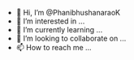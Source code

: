 - 👋 Hi, I’m @PhanibhushanaraoK
- 👀 I’m interested in ...
- 🌱 I’m currently learning ...
- 💞️ I’m looking to collaborate on ...
- 📫 How to reach me ...

<!---
PhanibhushanaraoK/PhanibhushanaraoK is a ✨ special ✨ repository because its `README.md` (this file) appears on your GitHub profile.
You can click the Preview link to take a look at your changes.
--->
